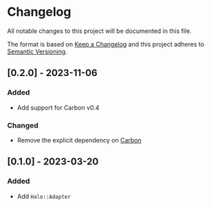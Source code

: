 # Changelog

All notable changes to this project will be documented in this file.

The format is based on [Keep a Changelog](http://keepachangelog.com/en/1.0.0/)
and this project adheres to [Semantic Versioning](http://semver.org/spec/v2.0.0.html).

## [0.2.0] - 2023-11-06

### Added
- Add support for Carbon v0.4

### Changed
- Remove the explicit dependency on [Carbon](https://github.com/luckyframework/carbon)

## [0.1.0] - 2023-03-20

### Added
- Add `Halo::Adapter`

